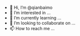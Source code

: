 - 👋 Hi, I’m @qianbaimo
- 👀 I’m interested in ...
- 🌱 I’m currently learning ...
- 💞️ I’m looking to collaborate on ...
- 📫 How to reach me ...

<!---
qianbaimo/qianbaimo is a ✨ special ✨ repository because its `README.md` (this file) appears on your GitHub profile.
You can click the Preview link to take a look at your changes.
--->
